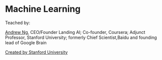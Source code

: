 # Machine Learning

Teached by:

[Andrew Ng](https://www.coursera.org/instructor/andrewng), CEO/Founder Landing AI; Co-founder, Coursera; Adjunct Professor, Stanford University; formerly Chief Scientist,Baidu and founding lead of Google Brain

[Created by Stanford University](https://www.coursera.org/learn/machine-learning)